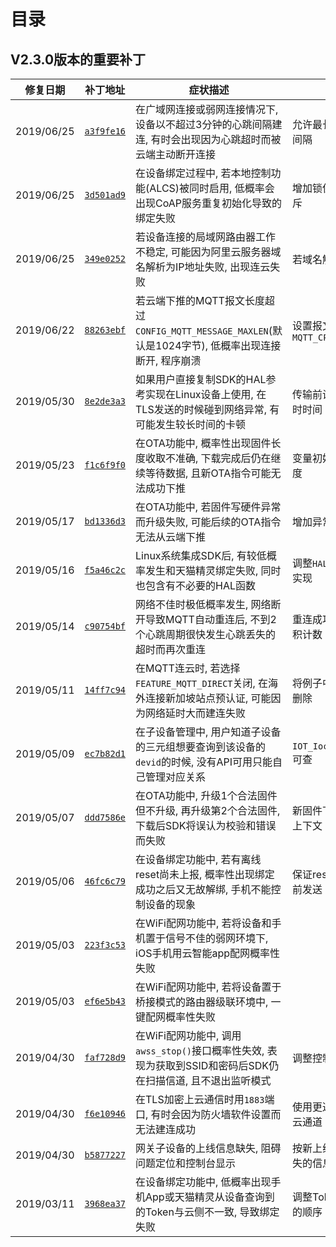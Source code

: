 # <a name="目录">目录</a>

V2.3.0版本的重要补丁
---

| **修复日期**    | **补丁地址**                                                                                                | **症状描述**                                                                                                    | **修复备注**
|-----------------|-------------------------------------------------------------------------------------------------------------|-----------------------------------------------------------------------------------------------------------------|-------------------------------------
| 2019/06/25      | [`a3f9fe16`](https://code.aliyun.com/linkkit/c-sdk/commit/a3f9fe1690f1ed5f732c02571ee5ebc638efe3e1.diff)    | 在广域网连接或弱网连接情况下, 设备以不超过3分钟的心跳间隔建连, 有时会出现因为心跳超时而被云端主动断开连接       | 允许最长以20分钟作为心跳间隔
| 2019/06/25      | [`3d501ad9`](https://code.aliyun.com/linkkit/c-sdk/commit/3d501ad9b6f94b392bdbdaad7f78f74528c4bd17.diff)    | 在设备绑定过程中, 若本地控制功能(ALCS)被同时启用, 低概率会出现CoAP服务重复初始化导致的绑定失败                  | 增加锁保护确保服务启动互斥
| 2019/06/25      | [`349e0252`](https://code.aliyun.com/linkkit/c-sdk/commit/349e0252cf464dbf9d33233c12553a963e601d3a.diff)    | 若设备连接的局域网路由器工作不稳定, 可能因为阿里云服务器域名解析为IP地址失败, 出现连云失败                      | 若域名解析失败重试8次
| 2019/06/22      | [`88263ebf`](https://code.aliyun.com/linkkit/c-sdk/commit/88263ebf18ef90e7a6db8bd0b005c90a0fef67af.diff)    | 若云端下推的MQTT报文长度超过`CONFIG_MQTT_MESSAGE_MAXLEN`(默认是1024字节), 低概率出现连接断开, 程序崩溃          | 设置报文类型为 `MQTT_CPT_RESERVED`
| 2019/05/30      | [`8e2de3a3`](https://code.aliyun.com/linkkit/c-sdk/commit/8e2de3a3cb07a26177c74e40b2c4e3d2c7084523.diff)    | 如果用户直接复制SDK的HAL参考实现在Linux设备上使用, 在TLS发送的时候碰到网络异常, 有可能发生较长时间的卡顿        | 传输前设置socket的发送超时时间
| 2019/05/23      | [`f1c6f9f0`](https://code.aliyun.com/linkkit/c-sdk/commit/f1c6f9f00ba68dce67215d92bdfc042eed843279.diff)    | 在OTA功能中, 概率性出现固件长度收取不准确, 下载完成后仍在继续等待数据, 且新OTA指令可能无法成功下推              | 变量初始化, 确保准确收取长度
| 2019/05/17      | [`bd1336d3`](https://code.aliyun.com/linkkit/c-sdk/commit/bd1336d3d1a59ddcd7dfb017b82b96b8e9f044b5.diff)    | 在OTA功能中, 若固件写硬件异常而升级失败, 可能后续的OTA指令无法从云端下推                                        | 增加异常处理, 上报失败
| 2019/05/16      | [`f5a46c2c`](https://code.aliyun.com/linkkit/c-sdk/commit/f5a46c2c8ad89de37066ef742b06f59678b937b9.diff)    | Linux系统集成SDK后, 有较低概率发生和天猫精灵绑定失败, 同时也包含有不必要的HAL函数                               | 调整`HAL_Timer_Start()`参考实现
| 2019/05/14      | [`c90754bf`](https://code.aliyun.com/linkkit/c-sdk/commit/c90754bf42b44089a49ee8b6830f21e0669e2d14.diff)    | 网络不佳时极低概率发生, 网络断开导致MQTT自动重连后, 不到2个心跳周期很快发生心跳丢失的超时而再次重连             | 重连成功时清除心跳丢失累积计数
| 2019/05/11      | [`14ff7c94`](https://code.aliyun.com/linkkit/c-sdk/commit/14ff7c94f9a1635b22c683a5e6d701490c8347c5.diff)    | 在MQTT连云时, 若选择`FEATURE_MQTT_DIRECT`关闭, 在海外连接新加坡站点预认证, 可能因为网络延时大而建连失败         | 将例子中对超时设置的示范删除
| 2019/05/09      | [`ec7b82d1`](https://code.aliyun.com/linkkit/c-sdk/commit/ec7b82d162c4e448f279272f7102dc26e556a60e.diff)    | 在子设备管理中, 用户知道子设备的三元组想要查询到该设备的`devid`的时候, 没有API可用只能自己管理对应关系          | `IOT_Ioctl(...QUERY_DEVID)`可查
| 2019/05/07      | [`ddd7586e`](https://code.aliyun.com/linkkit/c-sdk/commit/ddd7586e9507277ad7b2b25b7112e45ae9152faa.diff)    | 在OTA功能中, 升级1个合法固件但不升级, 再升级第2个合法固件, 下载后SDK将误认为校验和错误而失败                    | 新固件下载时初始化校验和上下文
| 2019/05/06      | [`46fc6c79`](https://code.aliyun.com/linkkit/c-sdk/commit/46fc6c79bc901a76105596844b46a4b51ac8a5ec.diff)    | 在设备绑定功能中, 若有离线reset尚未上报, 概率性出现绑定成功之后又无故解绑, 手机不能控制设备的现象               | 保证reset请求在bind请求之前发送
| 2019/05/03      | [`223f3c53`](https://code.aliyun.com/linkkit/c-sdk/commit/223f3c533a6aa7a3a517cf676abb533a1733cb64.diff)    | 在WiFi配网功能中, 若将设备和手机置于信号不佳的弱网环境下, iOS手机用云智能app配网概率性失败                      |
| 2019/05/03      | [`ef6e5b43`](https://code.aliyun.com/linkkit/c-sdk/commit/ef6e5b43c02b6aeb0d1592b2edd2a90e58613c89.diff)    | 在WiFi配网功能中, 若将设备置于桥接模式的路由器级联环境中, 一键配网概率性失败                                    |
| 2019/04/30      | [`faf728d9`](https://code.aliyun.com/linkkit/c-sdk/commit/faf728d9833cad61e7bf061f485266a69951d1c2.diff)    | 在WiFi配网功能中, 调用`awss_stop()`接口概率性失效, 表现为获取到SSID和密码后SDK仍在扫描信道, 且不退出监听模式    | 调整控制变量解决
| 2019/04/30      | [`f6e10946`](https://code.aliyun.com/linkkit/c-sdk/commit/f6e109462f2a9a137dff112a26b61963ec1d741b.diff)    | 在TLS加密上云通信时用`1883`端口, 有时会因为防火墙软件设置而无法建连成功                                         | 使用更通用的`443`端口建立连云通道
| 2019/04/30      | [`b5877227`](https://code.aliyun.com/linkkit/c-sdk/commit/b5877227e87355f3a17335b579eb3a3bd1e9c5a1.diff)    | 网关子设备的上线信息缺失, 阻碍问题定位和控制台显示                                                              | 按新上线的云端协议补齐丢失的信息
| 2019/03/11      | [`3968ea37`](https://code.aliyun.com/linkkit/c-sdk/commit/3968ea37e5d9cade5dc04661398da19d68fd94eb.diff)    | 在设备绑定功能中, 低概率出现手机App或天猫精灵从设备查询到的Token与云侧不一致, 导致绑定失败                      | 调整Token更新与应答查询的顺序


